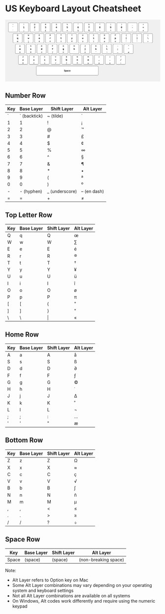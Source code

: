 # US Keyboard Layout Cheatsheet

![US Keyboard Layout with Base, Shift, and Alt layers](assets/us_base_shift_alt_layers.svg)

## Number Row

| Key | Base Layer    | Shift Layer     | Alt Layer   |
| --- | ------------- | --------------- | ----------- |
| \`  | \` (backtick) | ~ (tilde)       | \`          |
| 1   | 1             | !               | ¡           |
| 2   | 2             | @               | ™          |
| 3   | 3             | #               | £           |
| 4   | 4             | $               | ¢           |
| 5   | 5             | %               | ∞           |
| 6   | 6             | ^               | §           |
| 7   | 7             | &               | ¶           |
| 8   | 8             | \*              | •           |
| 9   | 9             | (               | ª           |
| 0   | 0             | )               | º           |
| -   | - (hyphen)    | \_ (underscore) | – (en dash) |
| =   | =             | +               | ≠           |

## Top Letter Row

| Key | Base Layer | Shift Layer | Alt Layer |
| --- | ---------- | ----------- | --------- |
| Q   | q          | Q           | œ         |
| W   | w          | W           | ∑         |
| E   | e          | E           | é         |
| R   | r          | R           | ®        |
| T   | t          | T           | †         |
| Y   | y          | Y           | ¥         |
| U   | u          | U           | ü         |
| I   | i          | I           | î         |
| O   | o          | O           | ø         |
| P   | p          | P           | π         |
| [   | [          | {           | "         |
| ]   | ]          | }           | "         |
| \\  | \\         | \|          | «         |

## Home Row

| Key | Base Layer | Shift Layer | Alt Layer |
| --- | ---------- | ----------- | --------- |
| A   | a          | A           | å         |
| S   | s          | S           | ß         |
| D   | d          | D           | ∂         |
| F   | f          | F           | ƒ         |
| G   | g          | G           | ©        |
| H   | h          | H           | ˙         |
| J   | j          | J           | ∆         |
| K   | k          | K           | ˚         |
| L   | l          | L           | ¬         |
| ;   | ;          | :           | …         |
| '   | '          | "           | æ         |

## Bottom Row

| Key | Base Layer | Shift Layer | Alt Layer |
| --- | ---------- | ----------- | --------- |
| Z   | z          | Z           | Ω         |
| X   | x          | X           | ≈         |
| C   | c          | C           | ç         |
| V   | v          | V           | √         |
| B   | b          | B           | ∫         |
| N   | n          | N           | ñ         |
| M   | m          | M           | µ         |
| ,   | ,          | <           | ≤         |
| .   | .          | >           | ≥         |
| /   | /          | ?           | ÷         |

## Space Row

| Key   | Base Layer | Shift Layer | Alt Layer            |
| ----- | ---------- | ----------- | -------------------- |
| Space | (space)    | (space)     | (non-breaking space) |

Note:

- Alt Layer refers to Option key on Mac
- Some Alt Layer combinations may vary depending on your operating system and keyboard settings
- Not all Alt Layer combinations are available on all systems
- On Windows, Alt codes work differently and require using the numeric keypad
